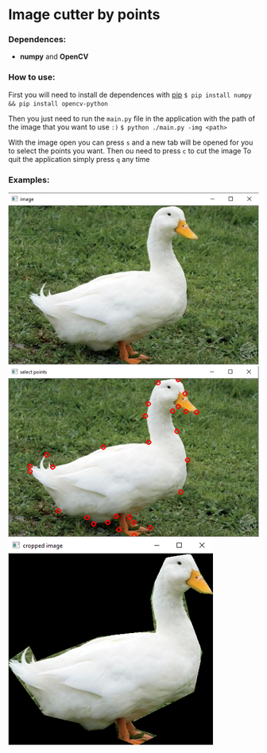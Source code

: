 # Image cutter by points

### Dependences:
- **numpy** and **OpenCV**

### How to use:
First you will need to install de dependences with [pip](https://pypi.org/project/pip/)
`$ pip install numpy && pip install opencv-python`

Then you just need to run the `main.py` file in the application with the path of the image that you want to use `:)`
`$ python ./main.py -img <path>`

With the image open you can press `s` and a new tab will be opened for you to select the points you want. Then ou need to press `c` to cut the image
To quit the application simply press `q` any time

### Examples:
![](./examples/1.png)
![](./examples/2.png)
![](./examples/3.png)
